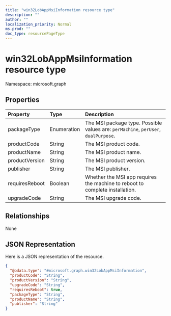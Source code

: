 ```yaml
---
title: "win32LobAppMsiInformation resource type"
description: ""
author: ""
localization_priority: Normal
ms.prod: ""
doc_type: resourcePageType
---
```


# win32LobAppMsiInformation resource type


Namespace: microsoft.graph



## Properties
|Property|Type|Description|
|:---|:---|:---|
|packageType|Enumeration|The MSI package type. Possible values are: `perMachine`, `perUser`, `dualPurpose`.|
|productCode|String|The MSI product code.|
|productName|String|The MSI product name.|
|productVersion|String|The MSI product version.|
|publisher|String|The MSI publisher.|
|requiresReboot|Boolean|Whether the MSI app requires the machine to reboot to complete installation.|
|upgradeCode|String|The MSI upgrade code.|

## Relationships
None

## JSON Representation
Here is a JSON representation of the resource.
<!-- {
  "blockType": "resource",
  "@odata.type": "microsoft.graph.win32LobAppMsiInformation"
}
-->
``` json
{
  "@odata.type": "#microsoft.graph.win32LobAppMsiInformation",
  "productCode": "String",
  "productVersion": "String",
  "upgradeCode": "String",
  "requiresReboot": true,
  "packageType": "String",
  "productName": "String",
  "publisher": "String"
}
```

